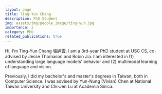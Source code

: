 ```yaml
---
layout: page
title: Ting-Yun Chang
description: PhD Student
img: assets/img/people_image/ting-yun.jpg
importance: 3
category: PhD
related_publications: true
---
```


Hi, I'm Ting-Yun Chang 張婷雲. I am a 3rd-year PhD student at USC CS, co-advised by Jesse Thomason and Robin Jia. I am interested in (1) understanding large language models' behavior and (2) multimodal learning of language and vision.

Previously, I did my bachelor's and master's degrees in Taiwan, both in Computer Science. I was advised by Yun-Nung (Vivian) Chen at National Taiwan University and Chi-Jen Lu at Academia Sinica.
